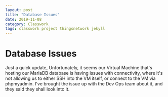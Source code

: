 ```yaml
---
layout: post
title: "Database Issues"
date: 2019-11-08
category: Classwork
tags: classwork project thingsnetwork jekyll
---
```


# Database Issues

Just a quick update, Unfortunately, it seems our Virtual Machine that's hosting our MariaDB database is having issues with connectivity, where
it's not allowing us to either SSH into the VM itself, or connect to the VM via phpmyadmin. I've brought the issue up with the Dev Ops team about
it, and they said they shall look into it.

